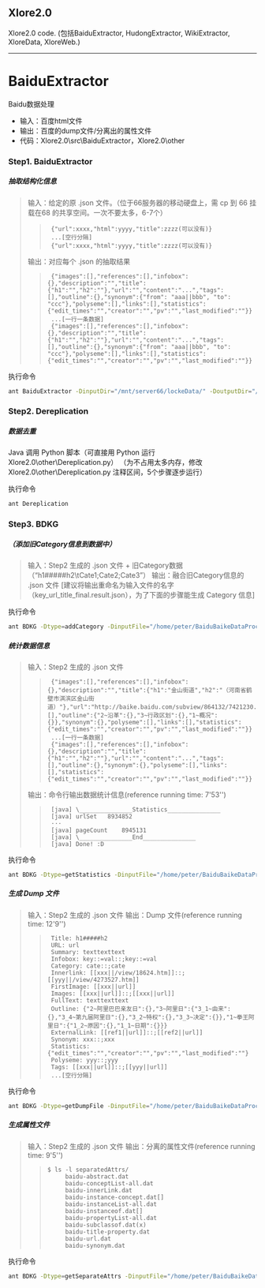 Xlore2.0
------

Xlore2.0 code. (包括BaiduExtractor, HudongExtractor, WikiExtractor, XloreData, XloreWeb.)


******



# BaiduExtractor
Baidu数据处理
- 输入：百度html文件
- 输出：百度的dump文件/分离出的属性文件
- 代码：Xlore2.0\src\BaiduExtractor，Xlore2.0\other

### Step1. BaiduExtractor
##### 抽取结构化信息
> 输入：给定的原 .json 文件。（位于66服务器的移动硬盘上，需 cp 到 66 挂载在68 的共享空间。一次不要太多，6-7个）
>> ```
>>  {"url":xxxx,"html":yyyy,"title":zzzz(可以没有)}
>>  ...[空行分隔]
>>  {"url":xxxx,"html":yyyy,"title":zzzz(可以没有)}
>> ```
> 输出：对应每个 .json 的抽取结果
>> ```
>>  {"images":[],"references":[],"infobox":{},"description":"","title":{"h1":"","h2":""},"url":"","content":"...","tags":[],"outline":{},"synonym":{"from": "aaa||bbb", "to": "ccc"},"polyseme":[],"links":[],"statistics":{"edit_times":"","creator":"","pv":"","last_modified":""}}
>>  ...[一行一条数据]
>>  {"images":[],"references":[],"infobox":{},"description":"","title":{"h1":"","h2":""},"url":"","content":"...","tags":[],"outline":{},"synonym":{"from": "aaa||bbb", "to": "ccc"},"polyseme":[],"links":[],"statistics":{"edit_times":"","creator":"","pv":"","last_modified":""}}
>> ```

  执行命令
```Bash
ant BaiduExtractor -DinputDir="/mnt/server66/lockeData/" -DoutputDir="/home/peter/BaiduBaikeDataProcess/result/"
```

### Step2. Dereplication
##### 数据去重
Java 调用 Python 脚本（可直接用 Python 运行 Xlore2.0\other\Dereplication.py）
（为不占用太多内存，修改 Xlore2.0\other\Dereplication.py 注释区间，5个步骤逐步运行）

执行命令
```Bash
ant Dereplication
```

### Step3. BDKG
##### （添加旧Category信息到数据中）
> 输入：Step2 生成的 .json 文件 + 旧Category数据（“h1#####h2\tCate1;Cate2;Cate3”）
> 输出：融合旧Category信息的 .json 文件 [建议将输出重命名为输入文件的名字（key_url_title_final.result.json），为了下面的步骤能生成 Category 信息]

执行命令
```Bash
ant BDKG -Dtype=addCategory -DinputFile="/home/peter/BaiduBaikeDataProcess/key_url_title_final.result.json" -DsubinputFile="/home/peter/BaiduBaikeDataProcess/new_baidu-instance-concept.dat" -DoutputFile="/home/peter/BaiduBaikeDataProcess/key_url_title_final_cate.result.json"
```

##### 统计数据信息
> 输入：Step2 生成的 .json 文件
>> ```
>>  {"images":[],"references":[],"infobox":{},"description":"","title":{"h1":"金山街道","h2":"（河南省鹤壁市淇滨区金山街道）"},"url":"http://baike.baidu.com/subview/864132/7421230.htm","content":"...","tags":[],"outline":{"2~沿革":{},"3~行政区划":{},"1~概况":{}},"synonym":{},"polyseme":[],"links":[],"statistics":{"edit_times":"","creator":"","pv":"","last_modified":""}}
>>  ...[一行一条数据]
>>  {"images":[],"references":[],"infobox":{},"description":"","title":{"h1":"","h2":""},"url":"","content":"...","tags":[],"outline":{},"synonym":{},"polyseme":[],"links":[],"statistics":{"edit_times":"","creator":"","pv":"","last_modified":""}}
>> ```
> 输出：命令行输出数据统计信息(reference running time: 7'53'')
>> ```
>>  [java] \_______________Statistics_______________
>>  [java] urlSet	8934852
>>  ···
>>  [java] pageCount	8945131
>>  [java] \_______________End_______________
>>  [java] Done! :D
>> ```

执行命令
```Bash
ant BDKG -Dtype=getStatistics -DinputFile="/home/peter/BaiduBaikeDataProcess/key_url_title_final.result.json"
```

##### 生成 Dump 文件
> 输入：Step2 生成的 .json 文件
> 输出：Dump 文件(reference running time: 12'9'')
>> ```
>>  Title: h1#####h2
>>  URL: url
>>  Summary: texttexttext
>>  Infobox: key::=val::;key::=val
>>  Category: cate::;cate
>>  Innerlink: [[xxx||/view/18624.htm]]::;[[yyy||/view/4273527.htm]]
>>  FirstImage: [[xxx||url]]
>>  Images: [[xxx||url]]::;[[xxx||url]]
>>  FullText: texttexttext
>>  Outline: {"2~阿里巴巴亲友日":{},"3~阿里日":{"3_1~由来":{},"3_4~第九届阿里日":{},"3_2~特权":{},"3_3~决定":{}},"1~拳王阿里日":{"1_2~原因":{},"1_1~日期":{}}}
>>  ExternalLink: [[ref1||url]]::;[[ref2||url]]
>>  Synonym: xxx::;xxx
>>  Statistics: {"edit_times":"","creator":"","pv":"","last_modified":""}
>>  Polyseme: yyy::;yyy
>>  Tags: [[xxx||url]]::;[[yyy||url]]
>>  ...[空行分隔]
>> ```

执行命令
```Bash
ant BDKG -Dtype=getDumpFile -DinputFile="/home/peter/BaiduBaikeDataProcess/key_url_title_final.result.json" -DoutputFile="/home/peter/BaiduBaikeDataProcess/baidu-dump"
```

##### 生成属性文件
> 输入：Step2 生成的 .json 文件
> 输出：分离的属性文件(reference running time: 9'5'')
>> ```
>> $ ls -l separatedAttrs/
>>      baidu-abstract.dat
>>      baidu-conceptList-all.dat
>>      baidu-innerLink.dat
>>      baidu-instance-concept.dat[]
>>      baidu-instanceList-all.dat
>>      baidu-instanceof.dat[]
>>      baidu-propertyList-all.dat
>>      baidu-subclassof.dat(x)
>>      baidu-title-property.dat
>>      baidu-url.dat
>>      baidu-synonym.dat
>> ``` 

执行命令
```Bash
ant BDKG -Dtype=getSeparateAttrs -DinputFile="/home/peter/BaiduBaikeDataProcess/key_url_title_final.result.json" -DsubinputFile="/home/peter/BaiduBaikeDataProcess/taxonomy/baidu-taxonomy-20160720.dat" -DoutputDir="/home/peter/BaiduBaikeDataProcess/separatedAttrs/"
```
